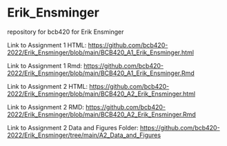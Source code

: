 # Erik_Ensminger
repository for bcb420 for Erik Ensminger


Link to Assignment 1 HTML: https://github.com/bcb420-2022/Erik_Ensminger/blob/main/BCB420_A1_Erik_Ensminger.html

Link to Assignment 1  Rmd: https://github.com/bcb420-2022/Erik_Ensminger/blob/main/BCB420_A1_Erik_Ensminger.Rmd 


Link to Assignment 2 HTML: https://github.com/bcb420-2022/Erik_Ensminger/blob/main/BCB420_A2_Erik_Ensminger.html

Link to Assignment 2  RMD: https://github.com/bcb420-2022/Erik_Ensminger/blob/main/BCB420_A2_Erik_Ensminger.Rmd

Link to Assignment 2 Data and Figures Folder: https://github.com/bcb420-2022/Erik_Ensminger/tree/main/A2_Data_and_Figures 
